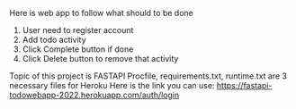 Here is web app to follow what should to be done
1. User need to register account
2. Add todo activity
3. Click Complete button if done
4. Click Delete button to remove that activity

Topic of this project is FASTAPI
Procfile, requirements.txt, runtime.txt are 3 necessary files for Heroku
Here is the link you can use: 
https://fastapi-todowebapp-2022.herokuapp.com/auth/login
